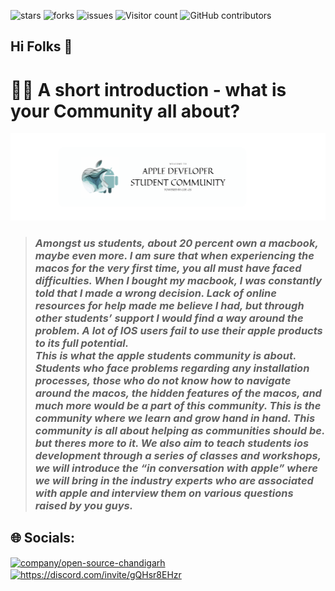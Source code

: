 ![stars](https://img.shields.io/github/stars/Apple-Developer-Student-Community)
![forks](https://img.shields.io/github/forks/Apple-Developer-Student-Community/.github)
![issues](https://img.shields.io/github/issues/Apple-Developer-Student-Community/.github)
![Visitor count](https://shields-io-visitor-counter.herokuapp.com/badge?page=Apple-Developer-Student-Community..github)
![GitHub contributors](https://img.shields.io/github/contributors/Apple-Developer-Student-Community/.github)




## Hi Folks 👋

# 🙋‍♀️ A short introduction - what is your Community all about?

<img src="profile/images/Apple_image.png">


> ### *Amongst us students, about 20 percent own a macbook, maybe even more. I am sure that when experiencing the macos for the very first time, you all must have faced difficulties. When I bought my macbook, I was constantly told that I made a wrong decision. Lack of online resources for help made me believe I had, but through other students’ support I would find a way around the problem. A lot of IOS users fail to use their apple products to its full potential.<br>This is what the apple students community is about. Students who face problems regarding any installation processes, those who do not know how to navigate around the macos, the hidden features of the macos, and much more would be a part of this community. This is the community where we learn and grow hand in hand. This community is all about helping as communities should be. but theres more to it. We also aim to teach students ios development through a series of classes and workshops, we will introduce the “in conversation with apple” where we will bring in the industry experts who are associated with apple and interview them on various questions raised by you guys.*

<!---🌈 Contribution guidelines - how can the community get involved?
👩‍💻 Useful resources - where can the community find your docs? Is there anything else the community should know?
🍿 Fun facts - what does your team eat for breakfast?
🧙 Remember, you can do mighty things with the power of [Markdown](https://docs.github.com/github/writing-on-github/getting-started-with-writing-and-formatting-on-github/basic-writing-and-formatting-syntax)
--->
## 🌐 Socials:
<p align="left">
<a href="https://www.linkedin.com/company/open-source-chandigarh/" target="blank"><img align="center" src="https://raw.githubusercontent.com/rahuldkjain/github-profile-readme-generator/master/src/images/icons/Social/linked-in-alt.svg" alt="company/open-source-chandigarh" height="30" width="40" /></a>
<a href="https://discord.gg/https://discord.com/invite/gQHsr8EHzr" target="blank"><img align="center" src="" alt="https://discord.com/invite/gQHsr8EHzr" height="30" width="40" /></a>
</p>

